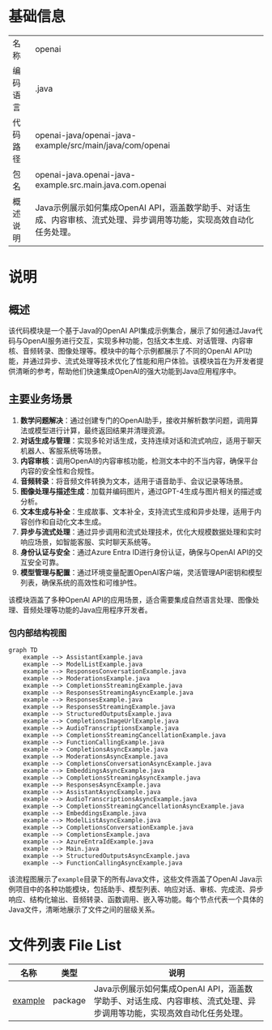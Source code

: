 # 基础信息

|      |      |
|------|------|
| 名称 | openai |
| 编码语言 | .java |
| 代码路径 | openai-java/openai-java-example/src/main/java/com/openai |
| 包名 | openai-java.openai-java-example.src.main.java.com.openai |
| 概述说明 | Java示例展示如何集成OpenAI API，涵盖数学助手、对话生成、内容审核、流式处理、异步调用等功能，实现高效自动化任务处理。 |

# 说明

## 概述
该代码模块是一个基于Java的OpenAI API集成示例集合，展示了如何通过Java代码与OpenAI服务进行交互，实现多种功能，包括文本生成、对话管理、内容审核、音频转录、图像处理等。模块中的每个示例都展示了不同的OpenAI API功能，并通过异步、流式处理等技术优化了性能和用户体验。该模块旨在为开发者提供清晰的参考，帮助他们快速集成OpenAI的强大功能到Java应用程序中。

## 主要业务场景
1. **数学问题解决**：通过创建专门的OpenAI助手，接收并解析数学问题，调用算法或模型进行计算，最终返回结果并清理资源。
2. **对话生成与管理**：实现多轮对话生成，支持连续对话和流式响应，适用于聊天机器人、客服系统等场景。
3. **内容审核**：调用OpenAI的内容审核功能，检测文本中的不当内容，确保平台内容的安全性和合规性。
4. **音频转录**：将音频文件转换为文本，适用于语音助手、会议记录等场景。
5. **图像处理与描述生成**：加载并编码图片，通过GPT-4生成与图片相关的描述或分析。
6. **文本生成与补全**：生成故事、文本补全，支持流式生成和异步处理，适用于内容创作和自动化文本生成。
7. **异步与流式处理**：通过异步调用和流式处理技术，优化大规模数据处理和实时响应场景，如智能客服、实时聊天系统等。
8. **身份认证与安全**：通过Azure Entra ID进行身份认证，确保与OpenAI API的交互安全可靠。
9. **模型管理与配置**：通过环境变量配置OpenAI客户端，灵活管理API密钥和模型列表，确保系统的高效性和可维护性。

该模块涵盖了多种OpenAI API的应用场景，适合需要集成自然语言处理、图像处理、音频处理等功能的Java应用程序开发者。


### 包内部结构视图

```mermaid
graph TD
    example --> AssistantExample.java
    example --> ModelListExample.java
    example --> ResponsesConversationExample.java
    example --> ModerationsExample.java
    example --> CompletionsStreamingExample.java
    example --> ResponsesStreamingAsyncExample.java
    example --> ResponsesExample.java
    example --> ResponsesStreamingExample.java
    example --> StructuredOutputsExample.java
    example --> CompletionsImageUrlExample.java
    example --> AudioTranscriptionsExample.java
    example --> CompletionsStreamingCancellationExample.java
    example --> FunctionCallingExample.java
    example --> CompletionsAsyncExample.java
    example --> ModerationsAsyncExample.java
    example --> CompletionsConversationAsyncExample.java
    example --> EmbeddingsAsyncExample.java
    example --> CompletionsStreamingAsyncExample.java
    example --> ResponsesAsyncExample.java
    example --> AssistantAsyncExample.java
    example --> AudioTranscriptionsAsyncExample.java
    example --> CompletionsStreamingCancellationAsyncExample.java
    example --> EmbeddingsExample.java
    example --> ModelListAsyncExample.java
    example --> CompletionsConversationExample.java
    example --> CompletionsExample.java
    example --> AzureEntraIdExample.java
    example --> Main.java
    example --> StructuredOutputsAsyncExample.java
    example --> FunctionCallingAsyncExample.java
```

该流程图展示了`example`目录下的所有Java文件，这些文件涵盖了OpenAI Java示例项目中的各种功能模块，包括助手、模型列表、响应对话、审核、完成流、异步响应、结构化输出、音频转录、函数调用、嵌入等功能。每个节点代表一个具体的Java文件，清晰地展示了文件之间的层级关系。

# 文件列表 File List

| 名称   | 类型  | 说明 |
|-------|------|-------------|
| [example](example/_module.md) | package | Java示例展示如何集成OpenAI API，涵盖数学助手、对话生成、内容审核、流式处理、异步调用等功能，实现高效自动化任务处理。 |


